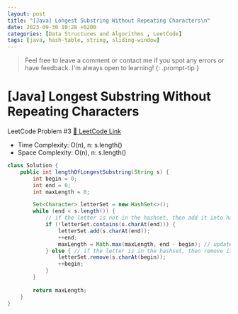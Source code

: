 ```yaml
---
layout: post
title: "[Java] Longest Substring Without Repeating Characters\n"
date: 2023-09-30 10:28 +0200
categories: [Data Structures and Algorithms , LeetCode]
tags: [java, hash-table, string, sliding-window]
---
```


> Feel free to leave a comment or contact me if you spot any errors or have feedback. I'm always open to learning!
{: .prompt-tip }
 

# [Java] Longest Substring Without Repeating Characters


LeetCode Problem #3 [🔗 LeetCode Link](https://leetcode.com/problems/longest-substring-without-repeating-characters/description/)


- Time Complexity: O(n), n: s.length()
- Space Complexity: O(n), n: s.length()


```java
class Solution {
    public int lengthOfLongestSubstring(String s) {
        int begin = 0;
        int end = 0;
        int maxLength = 0;

        Set<Character> letterSet = new HashSet<>();
        while (end < s.length()) {
            // if the letter is not in the hashset, then add it into hashset and move end pointer
            if (!letterSet.contains(s.charAt(end))) {
                letterSet.add(s.charAt(end));
                ++end;
                maxLength = Math.max(maxLength, end - begin); // update maxlength
            } else { // if the letter is in the hashset, then remove it and move begin pointer
                letterSet.remove(s.charAt(begin));
                ++begin;
            }
        }
        
        return maxLength;
    }
}
```
